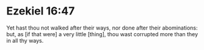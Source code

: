# Ezekiel 16:47

Yet hast thou not walked after their ways, nor done after their abominations: but, as [if that were] a very little [thing], thou wast corrupted more than they in all thy ways.